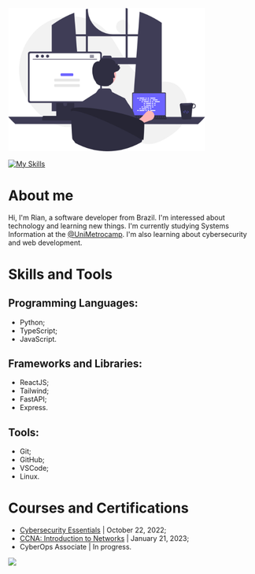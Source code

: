 <img src="undraw_programming_re_kg9v.svg" alt="man programming" width="400"/>

[![My Skills](https://skillicons.dev/icons?i=bash,css,docker,express,fastapi,flask,git,github,heroku,html,js,linux,mongodb,mysql,nodejs,py,react,redux,replit,selenium,sqlite,tailwind,ts,vite,vscode&perline=8)](https://skillicons.dev)

# About me

Hi, I'm Rian, a software developer from Brazil. I'm interessed about technology and learning new things. I'm currently studying Systems Information at the [@UniMetrocamp](https://www.linkedin.com/school/unimetrocampwyden/). I'm also learning about cybersecurity and web development. 

# Skills and Tools

## Programming Languages:

- Python;
- TypeScript;
- JavaScript.

## Frameworks and Libraries:

- ReactJS;
- Tailwind;
- FastAPI;
- Express.

## Tools:

- Git;
- GitHub;
- VSCode;
- Linux.

# Courses and Certifications

- [Cybersecurity Essentials](https://www.credly.com/badges/e1d919b4-9253-45a2-9c97-fc5d6a386548/public_url) | October 22, 2022;
- [CCNA: Introduction to Networks](https://www.credly.com/badges/9b4ebecf-22ac-4ce8-8215-fe5667073281/public_url) | January 21, 2023;
- CyberOps Associate | In progress.

![](https://komarev.com/ghpvc/?username=riangdasilva)
